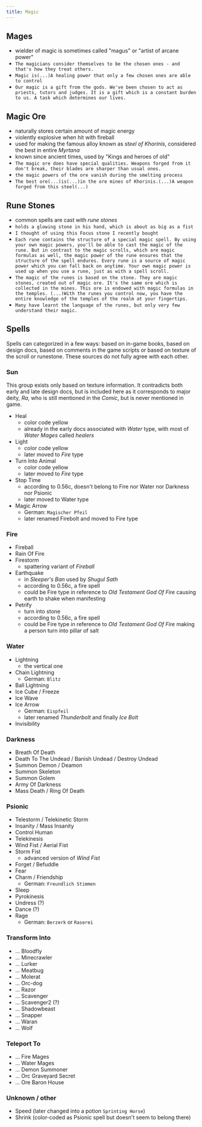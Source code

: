 ```yaml
---
title: Magic
---
```


## Mages
- wielder of magic is sometimes called "magus" or "artist of arcane power"
- `The magicians consider themselves to be the chosen ones - and that's how they treat others.`
- `Magic is(...)A healing power that only a few chosen ones are able to control`
- `Our magic is a gift from the gods. We've been chosen to act as priests, tutors and judges. It is a gift which is a constant burden to us. A task which determines our lives.`

## Magic Ore
- naturally stores certain amount of magic energy
- violently explosive when hit with fireball
- used for making the famous alloy known as _steel of Khorinis_, considered the best in entire _Myrtana_
- known since ancient times, used by "Kings and heroes of old"
- `The magic ore does have special qualities. Weapons forged from it don't break, their blades are sharper than usual ones.`
- `the magic powers of the ore vanish during the smelting process`
- `The best ore(...)is(...)in the ore mines of Khorinis.(...)A weapon forged from this steel(...)`

## Rune Stones
- common spells are cast with _rune stones_
- `holds a glowing stone in his hand, which is about as big as a fist`
- `I thought of using this Focus stone I recently bought`
- `Each rune contains the structure of a special magic spell. By using your own magic powers, you'll be able to cast the magic of the rune. But in contrast to the magic scrolls, which are magic formulas as well, the magic power of the rune ensures that the structure of the spell endures. Every rune is a source of magic power which you can fall back on anytime. Your own magic power is used up when you use a rune, just as with a spell scroll.`
- `The magic of the runes is based on the stone. They are magic stones, created out of magic ore. It's the same ore which is collected in the mines. This ore is endowed with magic formulas in the temples. (...)With the runes you control now, you have the entire knowledge of the temples of the realm at your fingertips.`
- `Many have learnt the language of the runes, but only very few understand their magic.`

## Spells
Spells can categorized in a few ways: based on in-game books, based on design docs, based on comments in the game scripts or based on texture of the scroll or runestone. These sources do not fully agree with each other.

### Sun
This group exists only based on texture information. It contradicts both early and late design docs, but is included here as it corresponds to major deity, _Ra_, who is still mentioned in the _Comic_, but is never mentioned in game.

- Heal
  - color code yellow
  - already in the early docs associated with _Water_ type, with most of _Water Mages_ called _healers_
- Light
  - color code yellow
  - later moved to _Fire_ type
- Turn Into Animal
  - color code yellow
  - later moved to _Fire_ type
- Stop Time
  - according to 0.56c, doesn't belong to Fire nor Water nor Darkness nor Psionic
  - later moved to Water type
- Magic Arrow
  - German: `Magischer Pfeil`
  - later renamed Firebolt and moved to Fire type

### Fire
- Fireball
- Rain Of Fire
- Firestorm
  - spattering variant of _Fireball_
- Earthquake
  - in _Sleeper's Ban_ used by _Shugul Sath_
  - according to 0.56c, a fire spell
  - could be Fire type in reference to _Old Testament God Of Fire_ causing earth to shake when manifesting
- Petrify
  - turn into stone
  - according to 0.56c, a fire spell
  - could be Fire type in reference to _Old Testament God Of Fire_ making a person turn into pillar of salt

### Water
- Lightning
  - the vertical one
- Chain Lightning
  - German: `Blitz`
- Ball Lightning
- Ice Cube / Freeze
- Ice Wave
- Ice Arrow
  - German: `Eispfeil`
  - later renamed _Thunderbolt_ and finally _Ice Bolt_
- Invisibility
 
### Darkness
- Breath Of Death
- Death To The Undead / Banish Undead / Destroy Undead
- Summon Demon / Deamon
- Summon Skeleton
- Summon Golem
- Army Of Darkness
- Mass Death / Ring Of Death

### Psionic
- Telestorm / Telekinetic Storm
- Insanity / Mass Insanity
- Control Human
- Telekinesis
- Wind Fist / Aerial Fist
- Storm Fist
  - advanced version of _Wind Fist_
- Forget / Befuddle
- Fear
- Charm / Friendship
  - German: `Freundlich Stimmen`
- Sleep
- Pyrokinesis
- Undress (?)
- Dance (?)
- Rage
  - German: `Berzerk` or `Raserei`

### Transform Into
- ... Bloodfly
- ... Minecrawler
- ... Lurker
- ... Meatbug
- ... Molerat
- ... Orc-dog
- ... Razor
- ... Scavenger
- ... Scavenger2 (?)
- ... Shadowbeast
- ... Snapper
- ... Waran
- ... Wolf

### Teleport To
- ... Fire Mages
- ... Water Mages
- ... Demon Summoner
- ... Orc Graveyard Secret
- ... Ore Baron House

### Unknown / other
- Speed (later changed into a potion `Sprinting Horse`)
- Shrink (color-coded as Psionic spell but doesn't seem to belong there)
